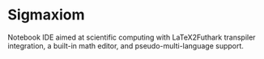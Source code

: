 # Sigmaxiom
Notebook IDE aimed at scientific computing with LaTeX2Futhark transpiler integration, a built-in math editor, and pseudo-multi-language support.
